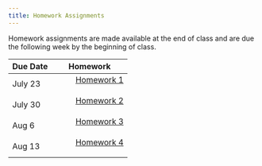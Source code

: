 ```yaml
---
title: Homework Assignments
---
```

<p>
Homework assignments are made available at the end of class and are due the following week by the beginning of class.
</p>
<div>
  <table class="table table-striped table-hover">
    <thead>
      <tr>
        <th>Due Date</th>
        <th>Homework</th>
       </tr>
    </thead>
    <tbody>
      <tr>
        <td>July 23</td>
        <td>
          <dl>
          <dd><a href="../materials/homeworks/.homework01.Rmd" target=_blank>Homework 1</a>
          </dd>
          </dl>
        </td>
      </tr>
      <tr>
        <td>July 30</td>
        <td>
          <dl>
          <dd><a href="../materials/homeworks/.homework02.Rmd" target=_blank>Homework 2</a>
          </dd>
          </dl>
        </td>
       </tr>
       <tr>
        <td>Aug 6</td>
        <td>
          <dl>
          <dd><a href="../materials/homeworks/.homework03.Rmd" target=_blank>Homework 3</a>
          </dd>
          </dl>
        </td>
       </tr>
       <tr>
        <td>Aug 13</td>
        <td>
          <dl>
          <dd><a href="../materials/homeworks/.homework04.Rmd" target=_blank>Homework 4</a>
          </dd>
          </dl>
        </td>
       </tr>
      </tbody>
  </table>
</div>
